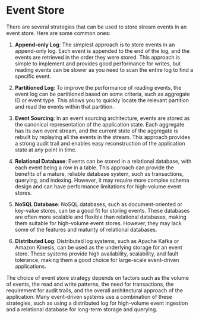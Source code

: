 # Event Store

There are several strategies that can be used to store stream events in an event store. Here are some common ones:

1. **Append-only Log**: The simplest approach is to store events in an append-only log. Each event is appended to the end of the log, and the events are retrieved in the order they were stored. This approach is simple to implement and provides good performance for writes, but reading events can be slower as you need to scan the entire log to find a specific event.

2. **Partitioned Log**: To improve the performance of reading events, the event log can be partitioned based on some criteria, such as aggregate ID or event type. This allows you to quickly locate the relevant partition and read the events within that partition.

3. **Event Sourcing**: In an event sourcing architecture, events are stored as the canonical representation of the application state. Each aggregate has its own event stream, and the current state of the aggregate is rebuilt by replaying all the events in the stream. This approach provides a strong audit trail and enables easy reconstruction of the application state at any point in time.

4. **Relational Database**: Events can be stored in a relational database, with each event being a row in a table. This approach can provide the benefits of a mature, reliable database system, such as transactions, querying, and indexing. However, it may require more complex schema design and can have performance limitations for high-volume event stores.

5. **NoSQL Database**: NoSQL databases, such as document-oriented or key-value stores, can be a good fit for storing events. These databases are often more scalable and flexible than relational databases, making them suitable for high-volume event stores. However, they may lack some of the features and maturity of relational databases.

6. **Distributed Log**: Distributed log systems, such as Apache Kafka or Amazon Kinesis, can be used as the underlying storage for an event store. These systems provide high availability, scalability, and fault tolerance, making them a good choice for large-scale event-driven applications.

The choice of event store strategy depends on factors such as the volume of events, the read and write patterns, the need for transactions, the requirement for audit trails, and the overall architectural approach of the application. Many event-driven systems use a combination of these strategies, such as using a distributed log for high-volume event ingestion and a relational database for long-term storage and querying.